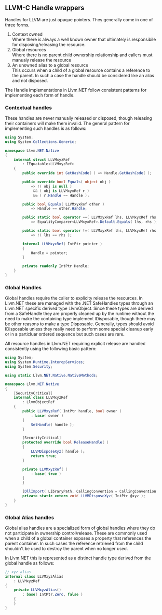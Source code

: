 ## LLVM-C Handle wrappers

Handles for LLVM are just opaque pointers. They generally come in one of three forms.

  1. Context owned  
     Where there is always a well known owner that ultimately is responsibile for
     disposing/releasing the resource.
  2. Global resources  
     Where there is no parent child ownership relationship and callers must manualy release the resource
  3. An unowned alias to a global resource  
     This occurs when a child of a global resource contains a reference to the parent. In such
     a case the handle should be considered like an alias and not disposed.

The Handle implementations in Llvm.NET follow consistent patterns for implementing each form of handle.

### Contextual handles

These handles are never manually released or disposed, though releasing their containers will make them
invalid. The general pattern for implementing such handles is as follows:

``` C#
using System;
using System.Collections.Generic;

namespace Llvm.NET.Native
{
    internal struct LLVMxyzRef
        : IEquatable<LLVMxyzRef>
    {
        public override int GetHashCode( ) => Handle.GetHashCode( );

        public override bool Equals( object obj )
            => !( obj is null )
             && ( obj is LLVMxyxRef r )
             && ( r.Handle == Handle );

        public bool Equals( LLVMxyxRef other )
            => Handle == other.Handle;

        public static bool operator ==( LLVMxyxRef lhs, LLVMxyxRef rhs )
            => EqualityComparer<LLVMxyxRef>.Default.Equals( lhs, rhs );

        public static bool operator !=( LLVMxyxRef lhs, LLVMxyxRef rhs )
            => !( lhs == rhs );

        internal LLVMxyxRef( IntPtr pointer )
        {
            Handle = pointer;
        }

        private readonly IntPtr Handle;
    }
}
```

### Global Handles
Global handles require the caller to explicity release the resources. In Llvm.NET these
are managed with the .NET SafeHandles types through an Llvm.NET specific derived type
LlvmObject. Since these types are derived from a SafeHandle they are properly cleaned
up by the runtime without the need to make the containing type implement IDisposable,
though there may be other reasons to make a type Disposable. Generally, types should
avoid IDisposable unless they really need to perform some special cleanup early or in
a particluar ordered sequence but such cases are rare.

All resource handles in Llvm.NET requiring explicit release are handled consistently
using the following basic pattern:

``` C#
using System;
using System.Runtime.InteropServices;
using System.Security;

using static Llvm.NET.Native.NativeMethods;

namespace Llvm.NET.Native
{
    [SecurityCritical]
    internal class LLVMxyzRef
        : LlvmObjectRef
    {
        public LLVMxyzRef( IntPtr handle, bool owner )
            : base( owner )
        {
            SetHandle( handle );
        }

        [SecurityCritical]
        protected override bool ReleaseHandle( )
        {
            LLVMDisposeXyz( handle );
            return true;
        }

        private LLVMxyzRef( )
            : base( true )
        {
        }

        [DllImport( LibraryPath, CallingConvention = CallingConvention.Cdecl )]
        private static extern void LLVMDisposeXyz( IntPtr @xyz );
    }
}
```

### Global Alias handles
Global alias handles are a specialized form of global handles where they do not
participate in ownership control/release. These are commonly used when a child
of a global container exposes a property that references the parent container.
In such cases the reference retrieved from the child shouldn't be used to destroy
the parent when no longer used. 

In Llvm.NET this is represented as a distinct handle type derived from the global
handle as follows:

``` C#
// xyz alias
internal class LLVMxyzAlias
    : LLVMxyzRef
{
    private LLVMxyzAlias()
        : base( IntPtr.Zero, false )
    {
    }
}
```
